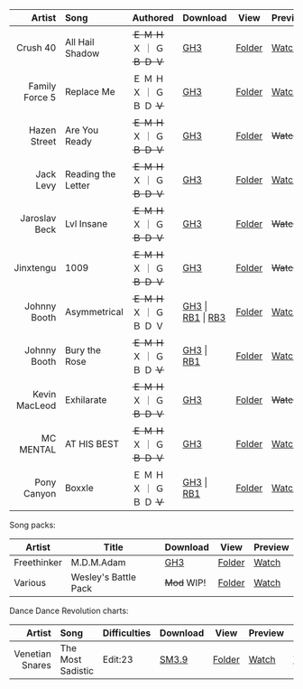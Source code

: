 | Artist           | Song               | Authored                                            | Download                                                                                                                                                                                                                                 | View                                                  | Preview                                              |
|-----------------:|:-------------------|-----------------------------------------------------|------------------------------------------------------------------------------------------------------------------------------------------------------------------------------------------------------------------------------------------|-------------------------------------------------------|------------------------------------------------------|
| Crush 40         | All Hail Shadow    |  ~~Ｅ    Ｍ    Ｈ~~  Ｘ  ｜  Ｇ   ~~Ｂ     Ｄ     Ｖ~~       | [GH3](Crush%2040%20-%20All%20Hail%20Shadow/download.zip?raw=true)                                                                                                                                                                        | [Folder](Crush%2040%20-%20All%20Hail%20Shadow)        | [Watch](https://www.youtube.com/watch?v=2C2t_Anr0K8) |
| Family Force 5   | Replace Me         |    Ｅ    Ｍ    Ｈ    Ｘ  ｜  Ｇ     Ｂ     Ｄ   ~~Ｖ~~       | [GH3](Family%20Force%205%20-%20Replace%20Me/download.zip?raw=true)                                                                                                                                                                       | [Folder](Family%20Force%205%20-%20Replace%20Me)       | [Watch](https://www.youtube.com/watch?v=c8gSZnI8e6U) |
| Hazen Street     | Are You Ready      |  ~~Ｅ    Ｍ    Ｈ~~  Ｘ  ｜  Ｇ   ~~Ｂ     Ｄ     Ｖ~~       | [GH3](Hazen%20Street%20-%20Are%20You%20Ready/download.zip?raw=true)                                                                                                                                                                      | [Folder](Hazen%20Street%20-%20Are%20You%20Ready)      | ~~Watch~~                                            |
| Jack Levy        | Reading the Letter |  ~~Ｅ    Ｍ    Ｈ~~  Ｘ  ｜  Ｇ   ~~Ｂ     Ｄ     Ｖ~~       | [GH3](Jack%20Levy%20-%20Reading%20the%20Letter/download.zip?raw=true)                                                                                                                                                                    | [Folder](Jack%20Levy%20-%20Reading%20the%20Letter)    | [Watch](https://www.youtube.com/watch?v=xtOhAE0F6lc) |
| Jaroslav Beck    | Lvl Insane         |  ~~Ｅ    Ｍ    Ｈ~~  Ｘ  ｜  Ｇ   ~~Ｂ     Ｄ     Ｖ~~       | [GH3](Jaroslav%20Beck%20-%20Lvl%20Insane/download.zip?raw=true)                                                                                                                                                                          | [Folder](Jaroslav%20Beck%20-%20Lvl%20Insane)          | ~~Watch~~                                            |
| Jinxtengu        | 1009               |  ~~Ｅ    Ｍ    Ｈ~~  Ｘ  ｜  Ｇ   ~~Ｂ     Ｄ     Ｖ~~       | [GH3](Jinxtengu%20-%201009/download.zip?raw=true)                                                                                                                                                                                        | [Folder](Jinxtengu%20-%201009)                        | ~~Watch~~                                            |
| Johnny Booth     | Asymmetrical       |  ~~Ｅ    Ｍ    Ｈ~~  Ｘ  ｜  Ｇ     Ｂ     Ｄ     Ｖ         | [GH3](Johnny%20Booth%20-%20Asymmetrical/download.zip?raw=true)                  \| [RB1](Johnny%20Booth%20-%20Asymmetrical/RBN/download.zip?raw=true)        \| [RB3](Johnny%20Booth%20-%20Asymmetrical/RBN/RB3/asym_rb3con?raw=true)    | [Folder](Johnny%20Booth%20-%20Asymmetrical)           | [Watch](https://www.youtube.com/watch?v=L9x-02JdrCI) |
| Johnny Booth     | Bury the Rose      |  ~~Ｅ    Ｍ    Ｈ~~  Ｘ  ｜  Ｇ     Ｂ     Ｄ   ~~Ｖ~~       | [GH3](Johnny%20Booth%20-%20Bury%20the%20Rose/download.zip?raw=true)             \| [RB1](Johnny%20Booth%20-%20Bury%the%Rose/RBN/download.zip?raw=true)                                                                                   | [Folder](Johnny%20Booth%20-%20Bury%20the%20Rose)      | [Watch](https://www.youtube.com/watch?v=tEwbZxRsfl8) |
| Kevin MacLeod    | Exhilarate         |  ~~Ｅ    Ｍ    Ｈ~~  Ｘ  ｜  Ｇ   ~~Ｂ     Ｄ     Ｖ~~       | [GH3](Kevin%20MacLeod%20-%20Exhilarate/download.zip?raw=true)                                                                                                                                                                            | [Folder](Kevin%20MacLeod%20-%20Exhilarate)            | ~~Watch~~                                            |
| MC MENTAL        | AT HIS BEST        |  ~~Ｅ    Ｍ    Ｈ~~  Ｘ  ｜  Ｇ   ~~Ｂ     Ｄ     Ｖ~~       | [GH3](MC%20MENTAL%20AT%20HIS%20BEST/download.zip?raw=true)                                                                                                                                                                               | [Folder](MC%20MENTAL%20AT%20HIS%20BEST)               | [Watch](https://www.youtube.com/watch?v=BLPCrlugpno) |
| Pony Canyon      | Boxxle             |    Ｅ    Ｍ    Ｈ    Ｘ  ｜  Ｇ     Ｂ     Ｄ   ~~Ｖ~~       | [GH3](Pony%20Canyon%20-%20Boxxle/download.zip?raw=true)                         \| [RB1](Pony%20Canyon%20-%20Boxxle/RBN/download.zip?raw=true)                                                                                           | [Folder](Pony%20Canyon%20-%20Boxxle)                  | [Watch](https://www.youtube.com/watch?v=Hz-YbfT_WY0) |

Song packs:

| Artist           | Title                  | Download                                                                             | View                                      | Preview                                                                           |
|------------------|------------------------|--------------------------------------------------------------------------------------|-------------------------------------------|-----------------------------------------------------------------------------------|
| Freethinker      | M.D.M.Adam             | [GH3](https://drive.google.com/uc?id=1bZ5DoGUn97XQQbIoijj4OK4-r47jq_tW)              | [Folder](M.D.M.Adam)                      | [Watch](https://www.youtube.com/playlist?list=PLY98cQxGyvx2HHn1v-6ApRCj7O1HO8I6t) |
| Various          | Wesley's Battle Pack   | ~~Mod~~ WIP!                                                                         | [Folder](Battle%20Pack)                   | [Watch](https://www.youtube.com/watch?v=f7xCzulCrUY)                              |

<!--[Dance Dance Revolution charts](_DDR)-->
Dance Dance Revolution charts:

| Artist           | Song               | Difficulties                                        | Download                                                                                                                | View                                      | Preview                                              | ZIv                                                                              |
|-----------------:|:-------------------|-----------------------------------------------------|-------------------------------------------------------------------------------------------------------------------------|-------------------------------------------|------------------------------------------------------|----------------------------------------------------------------------------------|
| Venetian Snares  | The Most Sadistic  | Edit:23                                             | [SM3.9](_DDR/The%20Most%20Sadistic/download.zip?raw=true)                                                               | [Folder](_DDR/The%20Most%20Sadistic)      |  [Watch](https://youtube.com/watch?v=KEYdVG_Uj0k)    |  [View](https://zenius-i-vanisher.com/v5.2/viewsimfile.php?simfileid=41281)      |

